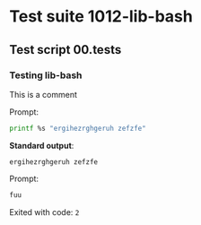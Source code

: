 # Test suite 1012-lib-bash

## Test script 00.tests

### Testing lib-bash

This is a comment

Prompt:

```bash
printf %s "ergihezrghgeruh zefzfe"
```

**Standard output**:

```text
ergihezrghgeruh zefzfe
```

Prompt:

```bash
fuu
```

Exited with code: `2`


